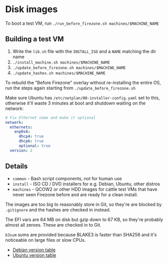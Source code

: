 # Disk images

To boot a test VM, run `./run_before_firezone.sh machines/$MACHINE_NAME`

## Building a test VM

1. Write the `lib.sh` file with the `INSTALL_ISO` and a `NAME` matching the dir name
1. `./install_machine.sh machines/$MACHINE_NAME`
1. `./update_before_firezone.sh machines/$MACHINE_NAME`
1. `./update_hashes.sh machines/$MACHINE_NAME`

To rebuild the "Before Firezone" overlay without re-installing the entire OS,
run the steps again starting from `./update_before_firezone.sh`

Make sure Ubuntu has `/etc/netplan/00-installer-config.yaml` set to this,
otherwise it'll waste 3 minutes at boot and shutdown waiting on the network:

```yaml
# Fix Ethernet name and make it optional
network:
  ethernets:
    enp0s6:
      dhcp4: true
      dhcp6: true
      optional: true
  version: 2
```

## Details

- `common` - Bash script components, not for human use
- `install` - ISO CD / DVD installers for e.g. Debian, Ubuntu, other 
distros
- `machines` - QCOW2 or other HDD images for cattle test VMs that have never 
seen Firezone before and are ready for a clean install.

The images are too big to reasonably store in Git, so they're are 
blocked by `.gitignore` and the hashes are checked in instead.

The EFI vars are 64 MB on disk but gzip down to 67 KB, so they're probably almost all zeroes. These are checked in to Git.

`b3sum` sums are provided because BLAKE3 is faster than SHA256 and it's noticeable on large files or slow CPUs.

- [Debian version table](https://en.wikipedia.org/wiki/Debian_version_history#Release_table)
- [Ubuntu version table](https://en.wikipedia.org/wiki/Ubuntu_version_history#Table_of_versions)
